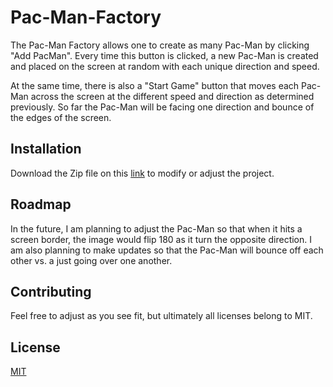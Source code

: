 # Pac-Man-Factory

The Pac-Man Factory allows one to create as many Pac-Man by clicking "Add PacMan". Every time this button is clicked, a new Pac-Man is created and placed on the screen at random with each unique direction and speed.

At the same time, there is also a "Start Game" button that moves each Pac-Man across the screen at the different speed and direction as determined previously. So far the Pac-Man will be facing one direction and bounce of the edges of the screen.

## Installation

Download the Zip file on this [link](https://github.com/tlswodnjs/Pac-Man_Factory/archive/refs/heads/main.zip) to modify or adjust the project.

## Roadmap

In the future, I am planning to adjust the Pac-Man so that when it hits a screen border, the image would flip 180 as it turn the opposite direction. I am also planning to make updates so that the Pac-Man will bounce off each other vs. a just going over one another.

## Contributing

Feel free to adjust as you see fit, but ultimately all licenses belong to MIT.

## License

[MIT](./LICENSE)
